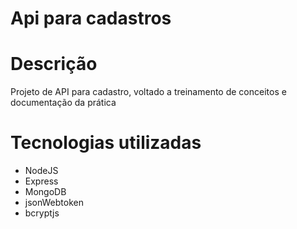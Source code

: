 # Api para cadastros

# Descrição

Projeto de API para cadastro, voltado a treinamento de conceitos e documentação da prática

# Tecnologias utilizadas

- NodeJS
- Express
- MongoDB
- jsonWebtoken
- bcryptjs